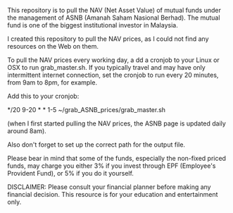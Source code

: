 
This repository is to pull the NAV (Net Asset Value) of mutual funds under the management of ASNB (Amanah Saham Nasional Berhad).
The mutual fund is one of the biggest institutional investor in Malaysia.

I created this repository to pull the NAV prices, as I could not find any resources on the Web on them.

To pull the NAV prices every working day, a dd a cronjob to your Linux or OSX to run grab_master.sh.
If you typically travel and may have only intermittent internet connection, set the cronjob to run every 20 minutes, from 9am to 8pm, for example.

Add this to your cronjob:

*/20 9-20 * * 1-5 ~/grab_ASNB_prices/grab_master.sh


(when I first started pulling the NAV prices, the ASNB page is updated daily around 8am).

Also don't forget to set up the correct path for the output file.

Please bear in mind that some of the funds, especially the non-fixed priced funds, may charge you either 3% if you invest through EPF (Employee's Provident Fund), or 5% if you do it yourself.

DISCLAIMER: Please consult your financial planner before making any financial decision. This resource is for your education and entertainment only.
